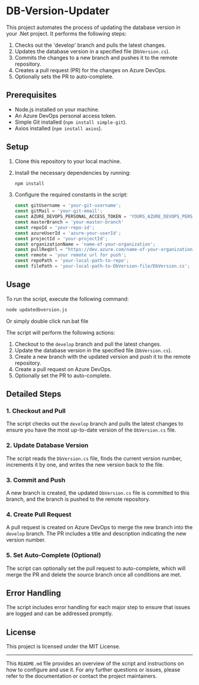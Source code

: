 # DB-Version-Updater

This project automates the process of updating the database version in your .Net project. It performs the following steps:

1. Checks out the 'develop' branch and pulls the latest changes.
2. Updates the database version in a specified file (`DbVersion.cs`).
3. Commits the changes to a new branch and pushes it to the remote repository.
4. Creates a pull request (PR) for the changes on Azure DevOps.
5. Optionally sets the PR to auto-complete.

## Prerequisites

- Node.js installed on your machine.
- An Azure DevOps personal access token.
- Simple Git installed (`npm install simple-git`).
- Axios installed (`npm install axios`).

## Setup

1. Clone this repository to your local machine.
2. Install the necessary dependencies by running:
   ```bash
   npm install
   ```
3. Configure the required constants in the script:

   ```javascript
   const gitUsername = 'your-git-username';
   const gitMail = 'your-git-email';
   const AZURE_DEVOPS_PERSONAL_ACCESS_TOKEN = 'YOURS_AZURE_DEVOPS_PERSONAL_ACCESS_TOKEN';
   const masterBranch = 'your-master-branch'
   const repoId = 'your-repo-id';
   const azureUserId = 'azure-your-userId';
   const projectId = 'your-projectId';
   const organizationName = 'name-of-your-organization';
   const pullReqUrl = "https://dev.azure.com/name-of-your-organization/your-projectId/_apis/git/repositories/your-repositoryId/pullrequests?api-version=6.0";
   const remote = 'your remote url for push';
   const repoPath = 'your-local-path-to-repo';
   const filePath = 'your-local-path-to-DbVersion-file/DbVersion.cs';
   ```

## Usage

To run the script, execute the following command:

```bash
node updatedbversion.js
```

Or simply double click run.bat file

The script will perform the following actions:

1. Checkout to the `develop` branch and pull the latest changes.
2. Update the database version in the specified file (`DbVersion.cs`).
3. Create a new branch with the updated version and push it to the remote repository.
4. Create a pull request on Azure DevOps.
5. Optionally set the PR to auto-complete.

## Detailed Steps

### 1. Checkout and Pull

The script checks out the `develop` branch and pulls the latest changes to ensure you have the most up-to-date version of the `DbVersion.cs` file.

### 2. Update Database Version

The script reads the `DbVersion.cs` file, finds the current version number, increments it by one, and writes the new version back to the file.

### 3. Commit and Push

A new branch is created, the updated `DbVersion.cs` file is committed to this branch, and the branch is pushed to the remote repository.

### 4. Create Pull Request

A pull request is created on Azure DevOps to merge the new branch into the `develop` branch. The PR includes a title and description indicating the new version number.

### 5. Set Auto-Complete (Optional)

The script can optionally set the pull request to auto-complete, which will merge the PR and delete the source branch once all conditions are met.

## Error Handling

The script includes error handling for each major step to ensure that issues are logged and can be addressed promptly.

## License

This project is licensed under the MIT License.

---

This `README.md` file provides an overview of the script and instructions on how to configure and use it. For any further questions or issues, please refer to the documentation or contact the project maintainers.
